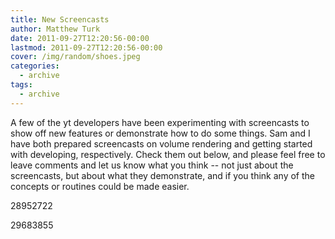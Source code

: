 ```yaml
---
title: New Screencasts
author: Matthew Turk
date: 2011-09-27T12:20:56-00:00
lastmod: 2011-09-27T12:20:56-00:00
cover: /img/random/shoes.jpeg
categories:
  - archive
tags:
  - archive
---
```

A few of the yt developers have been experimenting with screencasts to
show off new features or demonstrate how to do some things. Sam and I
have both prepared screencasts on volume rendering and getting started
with developing, respectively. Check them out below, and please feel
free to leave comments and let us know what you think -- not just about
the screencasts, but about what they demonstrate, and if you think any
of the concepts or routines could be made easier.

<div class="vimeo">

28952722

</div>

<div class="vimeo">

29683855

</div>
